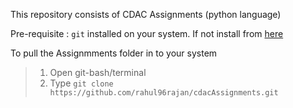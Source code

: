 This repository consists of CDAC Assignments (python language)

Pre-requisite : ```git``` installed on your system. If not install from [here](https://git-scm.com/downloads)

To pull the Assignmments folder in to your system

>1. Open git-bash/terminal
>2. Type ```git clone https://github.com/rahul96rajan/cdacAssignments.git```
